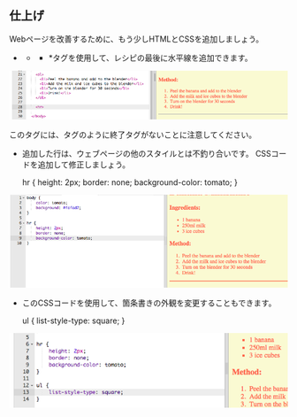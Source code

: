 ## 仕上げ

Webページを改善するために、もう少しHTMLとCSSを追加しましょう。 

+ * * *タグを使用して、レシピの最後に水平線を追加できます。 

![スクリーンショット](images/recipe-hr.png)

このタグには、<img />タグのように終了タグがないことに注意してください。 

+ 追加した行は、ウェブページの他のスタイルとは不釣り合いです。 CSSコードを追加して修正しましょう。 

    hr {
        height: 2px;
        border: none;
        background-color: tomato;
    }
    

![スクリーンショット](images/recipe-hr-css.png)

+ このCSSコードを使用して、箇条書きの外観を変更することもできます。 

    ul {
        list-style-type: square;
    }
    

![スクリーンショット](images/recipe-ul-css.png)